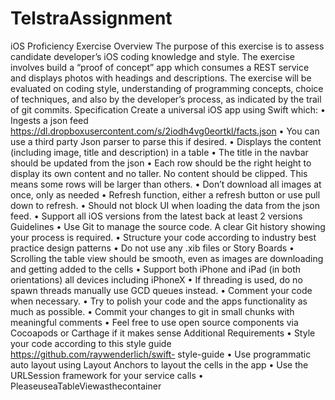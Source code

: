 # TelstraAssignment

iOS Proficiency Exercise Overview The purpose of this exercise is to assess candidate developer’s iOS coding knowledge and style. The exercise involves build a “proof of concept” app which consumes a REST service and displays photos with headings and descriptions. The exercise will be evaluated on coding style, understanding of programming concepts, choice of techniques, and also by the developer’s process, as indicated by the trail of git commits. Specification Create a universal iOS app using Swift which: • Ingests a json feed https://dl.dropboxusercontent.com/s/2iodh4vg0eortkl/facts.json • You can use a third party Json parser to parse this if desired. • Displays the content (including image, title and description) in a table • The title in the navbar should be updated from the json • Each row should be the right height to display its own content and no taller. No content should be clipped. This means some rows will be larger than others. • Don’t download all images at once, only as needed • Refresh function, either a refresh button or use pull down to refresh. • Should not block UI when loading the data from the json feed. • Support all iOS versions from the latest back at least 2 versions Guidelines • Use Git to manage the source code. A clear Git history showing your process is required. • Structure your code according to industry best practice design patterns • Do not use any .xib files or Story Boards • Scrolling the table view should be smooth, even as images are downloading and getting added to the cells • Support both iPhone and iPad (in both orientations) all devices including iPhoneX • If threading is used, do no spawn threads manually use GCD queues instead. • Comment your code when necessary. • Try to polish your code and the apps functionality as much as possible. • Commit your changes to git in small chunks with meaningful comments • Feel free to use open source components via Cocoapods or Carthage if it makes sense Additional Requirements • Style your code according to this style guide https://github.com/raywenderlich/swift- style-guide • Use programmatic auto layout using Layout Anchors to layout the cells in the app • Use the URLSession framework for your service calls • PleaseuseaTableViewasthecontainer
